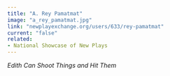 ```yaml
---
title: "A. Rey Pamatmat"
image: "a_rey_pamatmat.jpg"
link: "newplayexchange.org/users/633/rey-pamatmat"
current: "false"
related:
- National Showcase of New Plays
---
```


*Edith Can Shoot Things and Hit Them*
